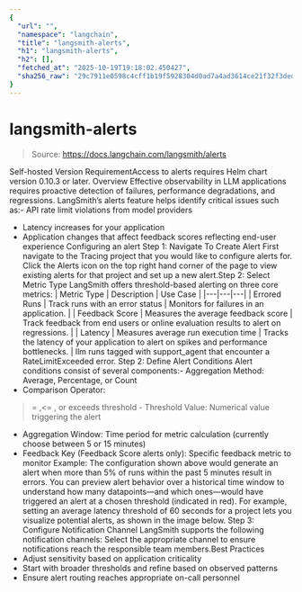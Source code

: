 ```yaml
---
{
  "url": "",
  "namespace": "langchain",
  "title": "langsmith-alerts",
  "h1": "langsmith-alerts",
  "h2": [],
  "fetched_at": "2025-10-19T19:18:02.450427",
  "sha256_raw": "29c7911e0598c4cff1b19f5928304d0ad7a4ad3614ce21f32f3ded86cbd2199e"
}
---
```


# langsmith-alerts

> Source: https://docs.langchain.com/langsmith/alerts

Self-hosted Version RequirementAccess to alerts requires Helm chart version 0.10.3 or later.
Overview
Effective observability in LLM applications requires proactive detection of failures, performance degradations, and regressions. LangSmith’s alerts feature helps identify critical issues such as:- API rate limit violations from model providers
- Latency increases for your application
- Application changes that affect feedback scores reflecting end-user experience
Configuring an alert
Step 1: Navigate To Create Alert
First navigate to the Tracing project that you would like to configure alerts for. Click the Alerts icon on the top right hand corner of the page to view existing alerts for that project and set up a new alert.Step 2: Select Metric Type
LangSmith offers threshold-based alerting on three core metrics:
| Metric Type | Description | Use Case |
|---|---|---|
| Errored Runs | Track runs with an error status | Monitors for failures in an application. |
| Feedback Score | Measures the average feedback score | Track feedback from end users or online evaluation results to alert on regressions. |
| Latency | Measures average run execution time | Tracks the latency of your application to alert on spikes and performance bottlenecks. |
llm
runs tagged with support_agent
that encounter a RateLimitExceeded
error.
Step 2: Define Alert Conditions
Alert conditions consist of several components:- Aggregation Method: Average, Percentage, or Count
- Comparison Operator:
>=
,<=
, or exceeds threshold - Threshold Value: Numerical value triggering the alert
- Aggregation Window: Time period for metric calculation (currently choose between 5 or 15 minutes)
- Feedback Key (Feedback Score alerts only): Specific feedback metric to monitor
Example: The configuration shown above would generate an alert when more than 5% of runs within the past 5 minutes result in errors.
You can preview alert behavior over a historical time window to understand how many datapoints—and which ones—would have triggered an alert at a chosen threshold (indicated in red). For example, setting an average latency threshold of 60 seconds for a project lets you visualize potential alerts, as shown in the image below.
Step 3: Configure Notification Channel
LangSmith supports the following notification channels: Select the appropriate channel to ensure notifications reach the responsible team members.Best Practices
- Adjust sensitivity based on application criticality
- Start with broader thresholds and refine based on observed patterns
- Ensure alert routing reaches appropriate on-call personnel